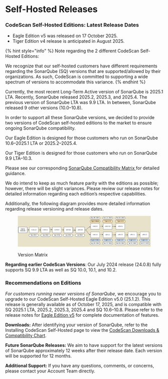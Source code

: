 # Self-Hosted Releases

### CodeScan Self-Hosted Editions: Latest Release Dates&#x20;

* Eagle Edition v5 was released on 17 October 2025.&#x20;
* Tiger Edition v4 release is anticipated in August 2025.&#x20;

{% hint style="info" %}
Note regarding the 2 different CodeScan Self-Hosted Editions:&#x20;

We recognize that our self-hosted customers have different requirements regarding the SonarQube (SQ) versions that are supported/allowed by their organizations. As such, CodeScan is committed to supporting a wide spectrum of versions to accommodate this variance.&#x20;
{% endhint %}

Currently, the most recent Long-Term Active version of SonarQube is 2025.1 LTA. Recently, SonarQube released 2025.2, 2025.3, and 2025.4. The previous version of SonarQube LTA was 9.9 LTA. In between, SonarQube released 9 other versions (10.0–10.8).

In order to support all these SonarQube versions, we decided to provide two versions of CodeScan self-hosted editions to the market to ensure ongoing SonarQube compatibility. &#x20;

Our Eagle Edition is designed for those customers who run on SonarQube 10.6–2025.1 LTA or 2025.2–2025.4.&#x20;

Our Tiger Edition is designed for those customers who run on SonarQube 9.9 LTA–10.3. &#x20;

Please see our corresponding [SonarQube Compatibility Matrix ](https://knowledgebase.autorabit.com/product-guides/codescan/system-requirements-and-installation/installing-codescan-self-hosted#sonarqube-tm-download-1)for detailed guidance.&#x20;

We do intend to keep as much feature parity with the editions as possible; however, there will be slight variances. Please review our release notes for detailed information regarding each edition’s respective capabilities.&#x20;

Additionally, the following diagram provides more detailed information regarding release versioning and release dates. &#x20;

<figure><img src="../../../../.gitbook/assets/image.png" alt=""><figcaption><p>Version Matrix</p></figcaption></figure>

**Regarding earlier CodeScan Versions**: Our July 2024 release (24.0.8) fully supports SQ 9.9 LTA as well as SQ 10.0, 10.1, and 10.2. &#x20;

### Recommendations on Editions&#x20;

_For customers running newer versions of SonarQube_, we encourage you to upgrade to our CodeScan Self-Hosted Eagle Edition v5.0 (25.1.2). This release is generally available as of October 17, 2025, and is compatible with SQ 2025.1 LTA, 2025.2, 2025.3, 2025.4 and SQ 10.6–10.8. Please refer to the release notes for [Eagle Edition v5](https://knowledgebase.autorabit.com/release-notes/release-notes/codescan-release-notes/on-premise-releases/eagle-edition/release-notes-25.1.2-eagle-5.0) for complete documentation of features.

**Downloads:** After identifying your version of SonarQube, refer to the Installing CodeScan Self-Hosted page to view the [CodeScan Downloads & Compatibility Chart](https://knowledgebase.autorabit.com/product-guides/codescan/system-requirements-and-installation/installing-codescan-self-hosted#codescan-download-versions-and-compatibility-chart).&#x20;

**Future SonarQube Releases:** We aim to have support for the latest versions of SonarQube approximately 12 weeks after their release date. Each version will be supported for 12 months.&#x20;

**Additional Support:** If you have any questions, comments, or concerns, please contact your Account Team directly.&#x20;
